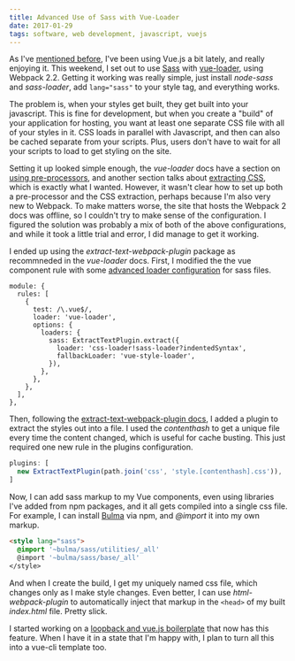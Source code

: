 ```yaml
---
title: Advanced Use of Sass with Vue-Loader
date: 2017-01-29
tags: software, web development, javascript, vuejs
---
```


As I've [mentioned before](/posts/crushing-on-vue-js/), I've been using Vue.js a bit lately, and really enjoying it. This weekend, I set out to use [Sass](http://sass-lang.com) with [vue-loader](https://vue-loader.vuejs.org/en/), using Webpack 2.2. Getting it working was really simple, just install *node-sass* and *sass-loader*, add `lang="sass"` to your style tag, and everything works.

The problem is, when your styles get built, they get built into your javascript. This is fine for development, but when you create a "build" of your application for hosting, you want at least one separate CSS file with all of your styles in it. CSS loads in parallel with Javascript, and then can also be cached separate from your scripts. Plus, users don't have to wait for all your scripts to load to get styling on the site.

Setting it up looked simple enough, the *vue-loader* docs have a section on [using pre-processors](https://vue-loader.vuejs.org/en/configurations/pre-processors.html), and another section talks about [extracting CSS](https://vue-loader.vuejs.org/en/configurations/extract-css.html), which is exactly what I wanted. However, it wasn't clear how to set up both a pre-processor and the CSS extraction, perhaps because I'm also very new to Webpack. To make matters worse, the site that hosts the Webpack 2 docs was offline, so I couldn't try to make sense of the configuration. I figured the solution was probably a mix of both of the above configurations, and while it took a little trial and error, I did manage to get it working. 

I ended up using the *extract-text-webpack-plugin* package as recommneded in the *vue-loader* docs. First, I modified the the vue component rule with some [advanced loader configuration](https://vue-loader.vuejs.org/en/configurations/advanced.html) for sass files.

```
module: {
  rules: [
    {
      test: /\.vue$/,
      loader: 'vue-loader',
      options: {
        loaders: {
          sass: ExtractTextPlugin.extract({
            loader: 'css-loader!sass-loader?indentedSyntax',
            fallbackLoader: 'vue-style-loader',
          }),
        },
      },
    },
  ],
},
```

Then, following the [extract-text-webpack-plugin docs](https://github.com/webpack-contrib/extract-text-webpack-plugin#usage), I added a plugin to extract the styles out into a file. I used the *contenthash* to get a unique file every time the content changed, which is useful for cache busting. This just required one new rule in the plugins configuration.

```js
plugins: [
  new ExtractTextPlugin(path.join('css', 'style.[contenthash].css')),
]
```

Now, I can add sass markup to my Vue components, even using libraries I've added from npm packages, and it all gets compiled into a single css file. For example, I can install [Bulma](http://bulma.io/) via npm, and *@import* it into my own markup.

```html
<style lang="sass">
  @import '~bulma/sass/utilities/_all'
  @import '~bulma/sass/base/_all'
</style>
```

And when I create the build, I get my uniquely named css file, which changes only as I make style changes. Even better, I can use *html-webpack-plugin* to automatically inject that markup in the `<head>` of my built *index.html* file. Pretty slick.

I started working on a [loopback and vue.js boilerplate](https://github.com/w33ble/loopback-vue-app) that now has this feature. When I have it in a state that I'm happy with, I plan to turn all this into a vue-cli template too.